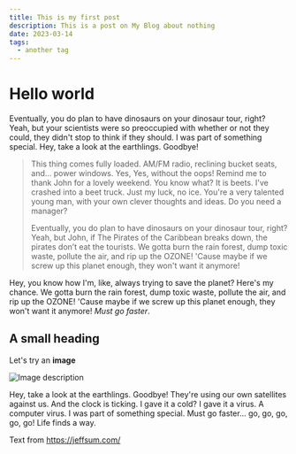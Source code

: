 ```yaml
---
title: This is my first post
description: This is a post on My Blog about nothing
date: 2023-03-14
tags:
  - another tag
---
```


# Hello world

Eventually, you do plan to have dinosaurs on your dinosaur tour, right? Yeah, but your scientists were so preoccupied with whether or not they could, they didn't stop to think if they should. I was part of something special. Hey, take a look at the earthlings. Goodbye!

> This thing comes fully loaded. AM/FM radio, reclining bucket seats, and... power windows. Yes, Yes, without the oops! Remind me to thank John for a lovely weekend. You know what? It is beets. I've crashed into a beet truck. Just my luck, no ice. You're a very talented young man, with your own clever thoughts and ideas. Do you need a manager?
>
>Eventually, you do plan to have dinosaurs on your dinosaur tour, right? Yeah, but John, if The Pirates of the Caribbean breaks down, the pirates don’t eat the tourists. We gotta burn the rain forest, dump toxic waste, pollute the air, and rip up the OZONE! 'Cause maybe if we screw up this planet enough, they won't want it anymore!

Hey, you know how I'm, like, always trying to save the planet? Here's my chance. We gotta burn the rain forest, dump toxic waste, pollute the air, and rip up the OZONE! 'Cause maybe if we screw up this planet enough, they won't want it anymore! *Must go faster*.

## A small heading

Let's try an **image**

![Image description](https://d2w9rnfcy7mm78.cloudfront.net/7030001/original_bf96d755e02a7a0b3273c4ea6c22a1d0.jpg?1587930738?bc=0)

Hey, take a look at the earthlings. Goodbye! They're using our own satellites against us. And the clock is ticking. I gave it a cold? I gave it a virus. A computer virus. I was part of something special. Must go faster... go, go, go, go, go! Life finds a way.

Text from https://jeffsum.com/

